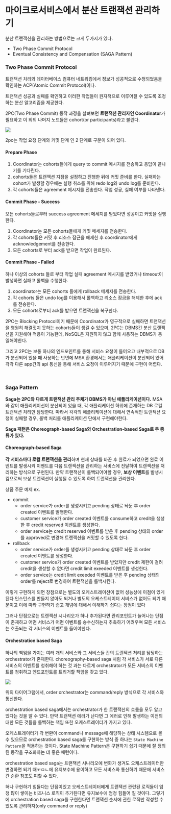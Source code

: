 # 마이크로서비스에서 분산 트랜잭션 관리하기

분산 트랜잭션을 관리하는 방법으로는 크게 두가지가 있다.

- Two Phase Commit Protocol
- Eventual Consistency and Compensation (SAGA Pattern)

### Two Phase Commit Protocol

트랜잭션 처리와 데이터베이스 컴퓨터 네트워킹에서 정보가 성공적으로 수정되었음을 확인하는 ACP(Atomic Commit Protocol)이다.

트랜잭션 성공과 실패를 확인하고 이러한 작업들이 원자적으로 이루어질 수 있도록 조정하는 분산 알고리즘을 제공한다.

2PC(Two Phase Commit) 동작 과정을 살펴보면 **트랜잭션 관리자인 Coordinator**가 필요하고 이 외의 나머지 노드들은 cohort(or participants)라고 불린다.

![](https://camo.githubusercontent.com/9cb280c73cd9b93c311f1f55c8a6cef42b4cfee391ce50d5f4cd50c60c730cee/68747470733a2f2f646f63732e676f6f676c652e636f6d2f64726177696e67732f642f31684c73353650356e77675a566e5266764845397747386e4e4479425f366b475f6443546b394d6f305a304d2f7075623f773d35343326683d353230)

2pc는 작업 요청 단계와 커밋 단계 인 2 단계로 구분이 되어 있다.

#### Prepare Phase
1. Coordinator는 cohorts들에게 query to commit 메시지를 전송하고 응답이 끝나기를 기다린다.
2. cohorts들은 트랜잭션 지점을 설정하고 진행한 뒤에 커밋 준비를 한다. 실패하는 cohort가 발생할 경우에는 실행 취소를 위해 redo log와 undo log를 준비한다.
3. 각 cohorts들은 agreement 메시지를 전송한다. 작업 성공, 실패 여부를 나타낸다.

#### Commit Phase - Success

모든 cohorts들로부터 success agreement 메세지를 받았다면 성공이고 커밋을 실행한다.
1. Coordinator는 모든 cohorts들에게 커밋 메세지를 전송한다.
2. 각 cohorts들은 커밋 후 리소스 잠근을 해제한 후 coordinator에게 acknowledgement를 전송한다.
3. 모든 cohorts로 부터 ack를 받으면 작업이 완료된다.

#### Commit Phase - Failed

하나 이상의 cohorts 들로 부터 작업 실패 agreement 메시지를 받았거나 timeout이 발생하면 실패고 롤백을 수행한다.

1. coordinator는 모든 cohorts 들에게 rollback 메세지를 전송한다.
2. 각 cohorts 들은 undo log를 이용해서 롤백하고 리소스 잠금을 해제한 후에 ack를 전송한다.
3. 모든 cohorts로부터 ack를 받으면 트랜잭션을 복구한다.


2PC는 Blocking Protocol이기 때문에 Coordinator가 영구적으로 실패하면 트랜잭션을 영원히 해결짓지 못하는 cohorts들이 생길 수 있으며, 2PC는 DBMS간 분산 트랜잭션을 지원해야 적용이 가능한데, NoSQL은 지원하지 않고 함께 사용하는 DBMS가 동일해야한다.

그리고 2PC는 보통 하나의 엔드포인트를 통해 서비스 요청이 들어오고 내부적으로 DB가 분산되어 있을 때 사용하는 반면에 MSA 환경에서는 애플리케이션이 분산되어 있어 각각 다른 app간의 api 통신을 통해 서비스 요청이 이루어지기 때문에 구현이 어렵다.


<br>

### Saga Pattern

**Saga는 2PC와 다르게 트랜잭션 관리 주체가 DBMS가 아닌 애플리케이션이다.** MSA와 같이 애플리케이션이 분산되어 있을 때, 각 애플리케이션 하위에 존재하는 DB 로컬 트랜잭션 처리만 담당한다. 따라서 각각의 애플리케이션에 대해서 연속적인 트랜잭션 요청이 실패할 경우, 롤백 처리를 애플리케이션 단에서 구현해야한다.

**Saga 패턴은 Choreograph-based Saga와 Orchestration-based Saga로 두 종류가 있다.**

#### Choreograph-based Saga

**각 서비스마다 로컬 트랜잭션을 관리**하며 현재 상태를 바꾼 후 완료가 되었으면 완료 이벤트를 발생시켜 이벤트를 다음 트랜잭션을 관리하는 서비스에 전달하여 트랜잭션을 처리하는 방식으로 구현된다. 만약 트랜잭션이 롤백되어야할 경우, **보상 이벤트**를 발생시킴으로써 보상 트랜잭션이 실행될 수 있도록 하여 트랜잭션을 관리한다.


상품 주문 예제 ex.
- commit
	- order service가 order를 생성시키고 pending 상태로 놔둔 후 order created 이벤트를 발행한다.
	- customer service가 order created 이벤트를 consume하고 credit을 생성한 후 credit reserved 이벤트를 생성한다.
	- order service는 credit reserved 이벤트를 받은 후 pending 상태의 order를 approved로 변경해 트랜잭션을 커밋할 수 있도록 한다.
- rollback
	- order service가 order를 생성시키고 pending 상태로 놔둔 후 order created 이벤트를 생성한다.
	- customer service가 order created 이벤트를 받았지만 credit 제한이 걸려 credit을 생성할 수 없다면 credit limit exeeded 이벤트를 생성한다.
	- order service는 credit limit exeeded 이벤트를 받은 후 pending 상태의 order를 reject로 변경하여 트랜잭션을 롤백시킨다.

이렇게 구현하게 되면 장점으로는 별도의 오케스트레이션이 없어 성능상에 이점이 있게 된다 인스턴스를 만들지 않아도 되거나 별도의 오케스트레이터 서비스가 없어도 되기 때문이고 이에 따라 구현하기 쉽고 개념에 대해서 이해하기 쉽다는 장점이 있다

그러나 단점으로는 트랜잭션 시나리오가 하나 추가된다면 관리포인트가 늘어나는 단점이 존재하고 어떤 서비스가 어떤 이벤트를 송수신하는지 추측하기 어려우며 모든 서비스는 호출되는 각 서비스의 이벤트를 들어야한다.


#### Orchestration based Saga

하나의 책임을 가지는 여러 개의 서비스와 그 서비스들 간의 트랜잭션 처리를 담당하는 orchestrator가 존재한다. choreography-based saga 처럼 각 서비스가 서로 다른 서비스의 이벤트를 청취해야 하는 것 과는 다르게 orchestrator가 모든 서비스의 이벤트를 청취하고 엔드포인트를 트리거할 책임을 갖고 있다.

![](https://camo.githubusercontent.com/b199d7296ddb2085512dceae22fc5afa5d47406fa4e29726823f0f9aed94e707/68747470733a2f2f6d69726f2e6d656469756d2e636f6d2f6d61782f3638332f312a4f78666462667358324d377172763557735358414d672e706e67)

위의 다이어그램에서, order orchestrator는 command/reply 방식으로 각 서비스와 통신한다.

orchestration based saga에서는 orchestrator가 한 트랜잭션의 흐름을 모두 알고있다는 것을 알 수 있다. 만약 트랜잭션 에러가 난다면 그 에러로 인해 발생하는 이전의 대한 모든 것들을 롤백하는 책임 또한 오케스트레이터가 가지고 있다.

오케스트레이터가 각 변환이 command나 message에 해당하는 상태 시스템으로 볼 수 있으므로 orchestration based saga를 구현하는 방식 중 하나는 `State Machine Pattern`을 적용하는 것이다. State Machine Pattern은 구현하기 쉽기 때문에 잘 정의된 동작을 구조화하는 데 좋은 패턴이다.

orchestration based saga는 트랜잭션 시나리오에 변화가 생겨도 오케스트레이터만 변경하면 되기 때ㅜㅁㄴ에 유지보수에 용이하고 모든 서비스와 통신하기 때문에 서비스간 순환 참조도 피할 수 있다.

허나 구현하기 힘들다는 단점이있고 오케스트레이터에게 트랜잭션 관련된 로직들이 엄청 많이 쌓이는 비즈니스 로직이 추가된다면 유지보수에 엄청 힘들어 질 것이다. 그렇기에 orchestration based saga를 구현한다면 트랜잭션 순서에 관한 로직만 작성할 수 있도록 관리하자(only command or reply) 



